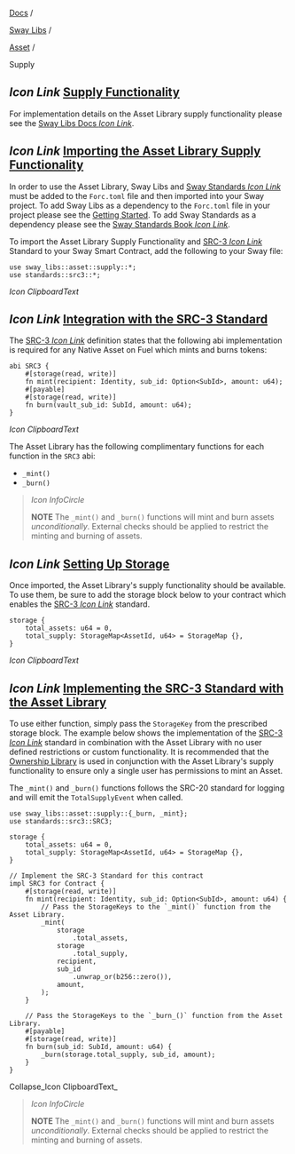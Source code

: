 [Docs](https://docs.fuel.network/) /

[Sway Libs](https://docs.fuel.network/docs/sway-libs/) /

[Asset](https://docs.fuel.network/docs/sway-libs/asset/) /

Supply

## _Icon Link_ [Supply Functionality](https://docs.fuel.network/docs/sway-libs/asset/supply/\#supply-functionality)

For implementation details on the Asset Library supply functionality please see the [Sway Libs Docs _Icon Link_](https://fuellabs.github.io/sway-libs/master/sway_libs/asset/supply/index.html).

## _Icon Link_ [Importing the Asset Library Supply Functionality](https://docs.fuel.network/docs/sway-libs/asset/supply/\#importing-the-asset-library-supply-functionality)

In order to use the Asset Library, Sway Libs and [Sway Standards _Icon Link_](https://docs.fuel.network/docs/sway-standards/) must be added to the `Forc.toml` file and then imported into your Sway project. To add Sway Libs as a dependency to the `Forc.toml` file in your project please see the [Getting Started](https://docs.fuel.network/docs/sway-libs/getting_started/). To add Sway Standards as a dependency please see the [Sway Standards Book _Icon Link_](https://docs.fuel.network/docs/sway-standards/#using-a-standard).

To import the Asset Library Supply Functionality and [SRC-3 _Icon Link_](https://docs.fuel.network/docs/sway-standards/src-3-minting-and-burning/) Standard to your Sway Smart Contract, add the following to your Sway file:

```fuel_Box fuel_Box-idXKMmm-css
use sway_libs::asset::supply::*;
use standards::src3::*;
```

_Icon ClipboardText_

## _Icon Link_ [Integration with the SRC-3 Standard](https://docs.fuel.network/docs/sway-libs/asset/supply/\#integration-with-the-src-3-standard)

The [SRC-3 _Icon Link_](https://docs.fuel.network/docs/sway-standards/src-3-minting-and-burning/) definition states that the following abi implementation is required for any Native Asset on Fuel which mints and burns tokens:

```fuel_Box fuel_Box-idXKMmm-css
abi SRC3 {
    #[storage(read, write)]
    fn mint(recipient: Identity, sub_id: Option<SubId>, amount: u64);
    #[payable]
    #[storage(read, write)]
    fn burn(vault_sub_id: SubId, amount: u64);
}
```

_Icon ClipboardText_

The Asset Library has the following complimentary functions for each function in the `SRC3` abi:

- `_mint()`
- `_burn()`

> _Icon InfoCircle_
>
> **NOTE** The `_mint()` and `_burn()` functions will mint and burn assets _unconditionally_. External checks should be applied to restrict the minting and burning of assets.

## _Icon Link_ [Setting Up Storage](https://docs.fuel.network/docs/sway-libs/asset/supply/\#setting-up-storage)

Once imported, the Asset Library's supply functionality should be available. To use them, be sure to add the storage block below to your contract which enables the [SRC-3 _Icon Link_](https://docs.fuel.network/docs/sway-standards/src-3-minting-and-burning/) standard.

```fuel_Box fuel_Box-idXKMmm-css
storage {
    total_assets: u64 = 0,
    total_supply: StorageMap<AssetId, u64> = StorageMap {},
}
```

_Icon ClipboardText_

## _Icon Link_ [Implementing the SRC-3 Standard with the Asset Library](https://docs.fuel.network/docs/sway-libs/asset/supply/\#implementing-the-src-3-standard-with-the-asset-library)

To use either function, simply pass the `StorageKey` from the prescribed storage block. The example below shows the implementation of the [SRC-3 _Icon Link_](https://docs.fuel.network/docs/sway-standards/src-3-minting-and-burning/) standard in combination with the Asset Library with no user defined restrictions or custom functionality. It is recommended that the [Ownership Library](https://docs.fuel.network/docs/sway-libs/ownership/) is used in conjunction with the Asset Library's supply functionality to ensure only a single user has permissions to mint an Asset.

The `_mint()` and `_burn()` functions follows the SRC-20 standard for logging and will emit the `TotalSupplyEvent` when called.

```fuel_Box fuel_Box-idXKMmm-css
use sway_libs::asset::supply::{_burn, _mint};
use standards::src3::SRC3;

storage {
    total_assets: u64 = 0,
    total_supply: StorageMap<AssetId, u64> = StorageMap {},
}

// Implement the SRC-3 Standard for this contract
impl SRC3 for Contract {
    #[storage(read, write)]
    fn mint(recipient: Identity, sub_id: Option<SubId>, amount: u64) {
        // Pass the StorageKeys to the `_mint()` function from the Asset Library.
        _mint(
            storage
                .total_assets,
            storage
                .total_supply,
            recipient,
            sub_id
                .unwrap_or(b256::zero()),
            amount,
        );
    }

    // Pass the StorageKeys to the `_burn_()` function from the Asset Library.
    #[payable]
    #[storage(read, write)]
    fn burn(sub_id: SubId, amount: u64) {
        _burn(storage.total_supply, sub_id, amount);
    }
}
```

Collapse_Icon ClipboardText_

> _Icon InfoCircle_
>
> **NOTE** The `_mint()` and `_burn()` functions will mint and burn assets _unconditionally_. External checks should be applied to restrict the minting and burning of assets.